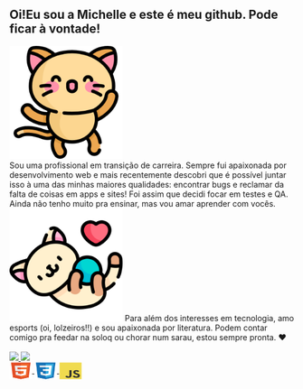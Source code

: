  <h2>Oi!Eu sou a Michelle e este é meu github. Pode ficar à vontade!</h2>
<img src="https://github.com/MihBarreto/MihBarreto/blob/main/img/kitty%20(1).png" width="200" heigth="200">
<br/> Sou uma profissional em transição de carreira. Sempre fui apaixonada por desenvolvimento web e mais recentemente descobri que é possível juntar isso à uma das minhas maiores qualidades: encontrar bugs e reclamar da falta de coisas em apps e sites! Foi assim que decidi focar em testes e QA. Ainda não tenho muito pra ensinar, mas vou amar aprender com vocês.
<br/>
<img src ="https://github.com/MihBarreto/MihBarreto/blob/main/img/pet%20(1).png" width="200" heigth="200"> 
Para além dos interesses em tecnologia, amo esports (oi, lolzeiros!!) e sou apaixonada por literatura. Podem contar comigo pra feedar na soloq ou chorar num sarau, estou sempre pronta. ♥
<br/>
<br/><div>
<a href= "https://github.com/MihBarreto">
  <img height="180em" src="https://github-readme-stats.vercel.app/api?username=MihBarreto&show_icons=true&theme=dracula&include_all_commits=true&count_private=true"/>
  <img height="140em" src="https://github-readme-stats.vercel.app/api/top-langs/?username=MihBarreto&layout=compact&langs_count=7&theme=dracula"/>
</div>
  <img align="center"  height="30" width="40" src="https://raw.githubusercontent.com/devicons/devicon/master/icons/html5/html5-original.svg">  <img align="center"  height="30" width="40" src="https://raw.githubusercontent.com/devicons/devicon/master/icons/css3/css3-original.svg"> <img align="center"  height="30" width="40"src="https://raw.githubusercontent.com/devicons/devicon/1119b9f84c0290e0f0b38982099a2bd027a48bf1/icons/javascript/javascript-original.svg">
  <br/><br/> 
  
